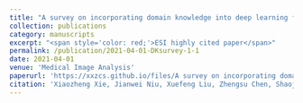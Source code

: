 ```yaml
---
title: "A survey on incorporating domain knowledge into deep learning for medical image analysis"
collection: publications
category: manuscripts
excerpt: "<span style='color: red;'>ESI highly cited paper</span>"
permalink: /publication/2021-04-01-DKsurvey-1-1
date: 2021-04-01
venue: 'Medical Image Analysis'
paperurl: 'https://xxzcs.github.io/files/A survey on incorporating domain knowledge into deep learning for medical image analysis.pdf'
citation: 'Xiaozheng Xie, Jianwei Niu, Xuefeng Liu, Zhengsu Chen, Shaojie Tang, and Shui Yu. (2021). &quot;A survey on incorporating domain knowledge into deep learning for medical image analysis.&quot; <i>Medical Image Analysis</i>. 69: 101985.'
---
```


